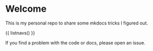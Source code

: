 # Welcome

This is my personal repo to share some mkdocs tricks I figured out.

{{ listnavs() }}

If you find a problem with the code or docs, please open an issue.
